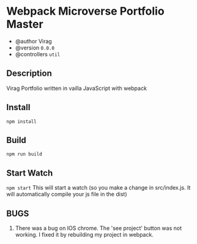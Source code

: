 # Webpack Microverse Portfolio Master

* @author  Virag 
* @version `0.0.0`
* @controllers `util`

## Description
Virag Portfolio written in vailla JavaScript with webpack

## Install
`npm install`

## Build 
`npm run build`

## Start Watch
`npm start` This will start a watch (so you make a change in src/index.js. It will automatically compile your js file in the dist)


## BUGS
1. There was a bug on IOS chrome. The 'see project' button was not working. I fixed it by rebuilding my project in webpack.
